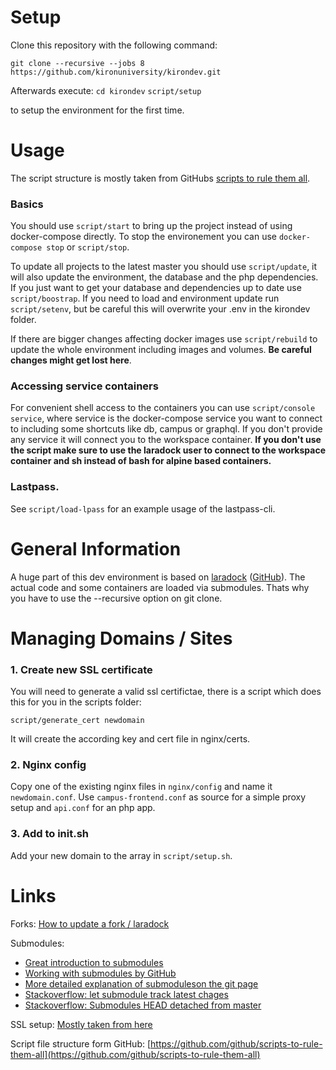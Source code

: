 # Setup

Clone this repository with the following command:

`git clone --recursive --jobs 8 https://github.com/kironuniversity/kirondev.git`

Afterwards execute:
`cd kirondev`
`script/setup` 

to setup the environment for the first time.

# Usage

The script structure is mostly taken from GitHubs [scripts to rule them all](https://github.com/github/scripts-to-rule-them-all).

### Basics

You should use `script/start`  to bring up the project instead of using docker-compose directly. To stop the environement you can use `docker-compose stop` or `script/stop`.

To update all projects to the latest master you should use `script/update`, it will also update the environment, the database and the php dependencies. If you just want to get your database and dependencies up to date use `script/boostrap`. If you need to load and environment update run `script/setenv`, but be careful this will overwrite your .env in the kirondev folder.

If there are bigger changes affecting docker images use `script/rebuild` to update the whole environment including images and volumes. **Be careful changes might get lost here**.

### Accessing service containers

For convenient shell access to the containers you can use `script/console service`, where service is the docker-compose service you want to connect to including some shortcuts like db, campus or graphql. If you don't provide any service it will connect you to the workspace container. **If you don't use the script make sure to use the laradock user to connect to the workspace container and sh instead of bash for alpine based containers.**

### Lastpass. 

See `script/load-lpass` for an example usage of the lastpass-cli.

# General Information
A huge part of this dev environment is based on [laradock](http://laradock.io/) ([GitHub](https://github.com/laradock/laradock)).
The actual code and some containers are loaded via submodules. Thats why you have to use the --recursive option on git clone.

# Managing Domains / Sites

###  1. Create new SSL certificate

You will need to generate a valid ssl certifictae, there is a script which does this for you in the scripts folder:

`script/generate_cert newdomain`

It will create the according key and cert file in nginx/certs.

### 2. Nginx config

Copy one of the existing nginx files in `nginx/config` and name it `newdomain.conf`. Use `campus-frontend.conf` as source  for a simple proxy setup and `api.conf` for an php app.


### 3. Add to init.sh

Add your new domain to the array in `script/setup.sh`.

# Links
Forks: [How to update a fork / laradock](https://www.atlassian.com/git/articles/git-forks-and-upstreams)

Submodules:

- [Great introduction to submodules](http://www.vogella.com/tutorials/GitSubmodules/article.html)
- [Working with submodules by GitHub](https://github.com/blog/2104-working-with-submodules)
- [More detailed explanation of submoduleson the git page](https://git-scm.com/book/en/v2/Git-Tools-Submodules)
- [Stackoverflow: let submodule track latest chages](https://stackoverflow.com/questions/9189575/git-submodule-tracking-latest)
- [Stackoverflow: Submodules HEAD detached from master](https://stackoverflow.com/questions/18770545/why-is-my-git-submodule-head-detached-from-master)

SSL setup: [Mostly taken from here](https://gist.github.com/jed/6147872)

Script file structure form GitHub: [https://github.com/github/scripts-to-rule-them-all](https://github.com/github/scripts-to-rule-them-all)

 

